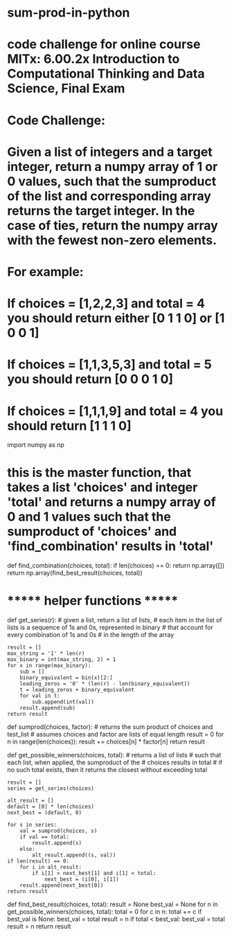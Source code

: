 # sum-prod-in-python
# code challenge for online course MITx: 6.00.2x Introduction to Computational Thinking and Data Science, Final Exam

# Code Challenge:
# Given a list of integers and a target integer, return a numpy array of 1 or 0 values, such that the sumproduct of the list and corresponding array returns the target integer.  In the case of ties, return the numpy array with the fewest non-zero elements.

# For example:
# If choices = [1,2,2,3] and total = 4 you should return either [0 1 1 0] or [1 0 0 1]
# If choices = [1,1,3,5,3] and total = 5 you should return [0 0 0 1 0]
# If choices = [1,1,1,9] and total = 4 you should return [1 1 1 0]


import numpy as np

# this is the master function, that takes a list 'choices' and integer 'total' and returns a numpy array of 0 and 1 values such that the sumproduct of 'choices' and 'find_combination' results in 'total'

def find_combination(choices, total):
    if len(choices) == 0:
        return np.array([])
    return np.array(find_best_result(choices, total))

# ***** helper functions *****

def get_series(r):
    # given a list, return a list of lists,
    # each item in the list of lists is a sequence of 1s and 0s, represented in binary
    # that account for every combination of 1s and 0s
    # in the length of the array
    
    result = []
    max_string = '1' * len(r)
    max_binary = int(max_string, 2) + 1
    for x in range(max_binary):
        sub = []
        binary_equivalent = bin(x)[2:]
        leading_zeros = '0' * (len(r) - len(binary_equivalent))
        t = leading_zeros + binary_equivalent
        for val in t:
            sub.append(int(val))
        result.append(sub)
    return result

def sumprod(choices, factor):
    # returns the sum product of choices and test_list
    # assumes choices and factor are lists of equal length
    result = 0
    for n in range(len(choices)):
        result += choices[n] * factor[n]
    return result

def get_possible_winners(choices, total):
    # returns a list of lists
    # such that each list, when applied, the sumproduct of the
    # choices results in total
    # if no such total exists, then it returns the closest without exceeding total
    
    result = []
    series = get_series(choices)
    
    alt_result = []
    default = [0] * len(choices)
    next_best = (default, 0)

    for s in series:
        val = sumprod(choices, s)
        if val == total:
            result.append(s)
        else:
            alt_result.append((s, val))
    if len(result) == 0:
        for i in alt_result:
            if i[1] > next_best[1] and i[1] < total:
                next_best = (i[0], i[1])
        result.append(next_best[0])
    return result

def find_best_result(choices, total):
    result = None
    best_val = None
    for n in get_possible_winners(choices, total):
        total = 0
        for c in n:
            total += c
        if best_val is None:
            best_val = total
            result = n
        if total < best_val:
            best_val = total
            result = n
    return result
